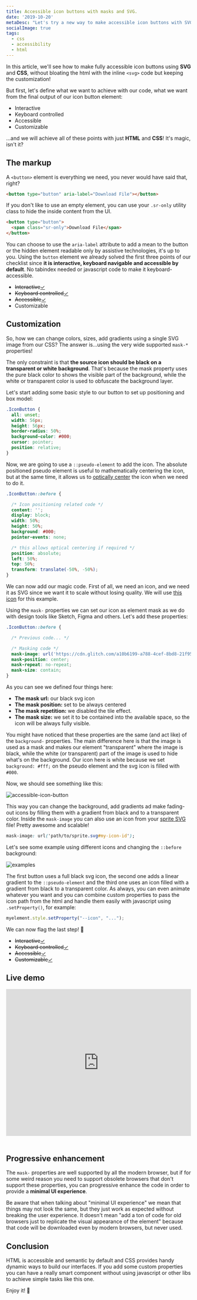 ```yaml
---
title: Accessible icon buttons with masks and SVG.
date: '2019-10-20'
metaDesc: "Let's try a new way to make accessible icon buttons with SVG's and CSS masks."
socialImage: true
tags:
  - css
  - accessibility
  - html
---
```


In this article, we'll see how to make fully accessible icon buttons using __SVG__ and __CSS__, without bloating the html with the inline `<svg>` code  but keeping the customization!

But first, let's define what we want to achieve with our code, what we want from the final output of our icon button element:

- Interactive
- Keyboard controlled
- Accessible
- Customizable

...and we will achieve all of these points with just __HTML__ and __CSS__! It's magic, isn't it?

## The markup

A `<button>` element is everything we need, you never would have said that, right?

```html
<button type="button" aria-label="Download File"></button>
```

If you don't like to use an empty element, you can use your `.sr-only` utility class to hide the inside content from the UI.

```html
<button type="button">
  <span class="sr-only">Download File</span>
</button>
```

You can choose to use the `aria-label` attribute to add a mean to the button or the hidden element readable only by assistive technologies, it's up to you. Using the `button` element we already solved the first three points of our checklist since __it is interactive, keyboard navigable and accessible by default__. No tabindex needed or javascript code to make it keyboard-accessible.

- <del>Interactive</del><ins>✓</ins>
- <del>Keyboard controlled</del><ins>✓</ins>
- <del>Accessible</del><ins>✓</ins>
- Customizable

## Customization

So, how we can change colors, sizes, add gradients using a single SVG image from our CSS? The answer is...using the very wide supported `mask-*` properties!

The only constraint is that __the source icon should be black on a transparent or white background__. That's because the mask property uses the pure black color to shows the visible part of the background, while the white or transparent color is used to obfuscate the background layer.

Let's start adding some basic style to our button to set up positioning and box model:

```css
.IconButton {
  all: unset;
  width: 56px;
  height: 56px;
  border-radius: 50%;
  background-color: #000;
  cursor: pointer;
  position: relative;
}
```

Now, we are going to use a `::pseudo-element` to add the icon. The absolute positioned pseudo element is useful to mathematically centering the icon, but at the same time, it allows us to [optically center](https://medium.muz.li/optical-effects-9fca82b4cd9a) the icon when we need to do it.

```css
.IconButton::before {

  /* Icon positioning related code */
  content: '';
  display: block;
  width: 50%;
  height: 50%;
  background: #000;
  pointer-events: none;

  /* this allows optical centering if required */
  position: absolute;
  left: 50%;
  top: 50%;
  transform: translate(-50%, -50%);
}
```

We can now add our magic code. First of all, we need an icon, and we need it as SVG since we want it to scale without losing quality. We will use [this icon](https://images.ctfassets.net/gz0sygvqczyz/2szA1GJ3YcnW8P0Zxgx8c1/7f6ed208373a28a462143b58b299ebbc/FX9.svg) for this example.

Using the `mask-` properties we can set our icon as element mask as we do with design tools like Sketch, Figma and others. Let's add these properties:

```css
.IconButton::before {

  /* Previous code... */

  /* Masking code */
  mask-image: url('https://cdn.glitch.com/a10b6199-a788-4cef-8bd8-21f95dbcba93%2Fdownload-cloud.svg?v=1571346192759');
  mask-position: center;
  mask-repeat: no-repeat;
  mask-size: contain;
}
```

As you can see we defined four things here:

- __The mask url:__ our black svg icon
- __The mask position:__ set to be always centered
- __The mask repetition:__ we disabled the tile effect.
- __The mask size:__ we set it to be contained into the available space, so the icon will be always fully visible.

You might have noticed that these properties are the same (and act like) of the `background-` properties. The main difference here is that the image is used as a mask and makes our element "transparent" where the image is black, while the white (or transparent) part of the image is used to hide what's on the background. Our icon here is white because we set `background: #fff;` on the pseudo element and the svg icon is filled with `#000`.

Now, we should see something like this:

![accessible-icon-button](https://eqsc.gumlet.io/images/stories/icon-button-sample.png)

This way you can change the background, add gradients ad make fading-out icons by filling them with a gradient from black and to a transparent color.
Inside the `mask-image` you can also use an icon from your [sprite SVG](https://css-tricks.com/icon-fonts-vs-svg/) file! Pretty awesome and scalable!

```css
mask-image: url('path/to/sprite.svg#my-icon-id');
```

Let's see some example using different icons and changing the `::before` background:

![examples](https://images.ctfassets.net/gz0sygvqczyz/5ImFRyi2At0EAOuCDTDT4p/30d2ffecc068a53c423639c0489a20e4/examples.png)

The first button uses a full black svg icon, the second one adds a linear gradient to the `::pseudo-element` and the third one uses an icon filled with a gradient from black to a transparent color. As always, you can even animate whatever you want and you can combine custom properties to pass the icon path from the html and handle them easily with javascript using `.setProperty()`, for example:

```js
myelement.style.setProperty("--icon", "...");
```

We can now flag the last step! 🎉

- <del>Interactive</del><ins>✓</ins>
- <del>Keyboard controlled</del><ins>✓</ins>
- <del>Accessible</del><ins>✓</ins>
- <del>Customizable</del><ins>✓</ins>

## Live demo

<div class="glitch-embed-wrap" style="height: 420px;
  width: 100%;">
  <iframe
    src="https://glitch.com/embed/#!/embed/accessible-icon-button?path=style.css&previewSize=0"
    title="accessible-icon-button on Glitch"
    allow="geolocation; microphone; camera; midi; vr; encrypted-media"
    style="height: 400px;
  width: 100%;
  border: 0;">
  </iframe>
</div>

## Progressive enhancement

The `mask-` properties are well supported by all the modern browser, but if for some weird reason you need to support obsolete browsers that don't support these properties, you can progressive enhance the code in order to provide a __minimal UI experience__.

Be aware that when talking about "minimal UI experience" we mean that things may not look the same, but they just work as expected without breaking the user experience. It doesn't mean "add a ton of code for old browsers just to replicate the visual appearance of the element" because that code will be downloaded even by modern browsers, but never used.


## Conclusion

HTML is accessible and semantic by default and CSS provides handy dynamic ways to build our interfaces. If you add some custom properties you can have a really smart component without using javascript or other libs to achieve simple tasks like this one.

Enjoy it! 🎉
